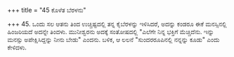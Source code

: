 +++
title = "45 ಕೊಳೆತ ಬೆರಳನು"

+++
45. ಒಂದು ಸಲ ಆತನು ತಿಂದ ಉಚ್ಚಿಷ್ಟದಲ್ಲಿ ತನ್ನ ಕೈಬೆರಳನ್ನು ಇಳಿಸಿದರೆ, ಅದನ್ನು ಕಂಡರೂ ಈಕೆ ಮನಸ್ಸಿನಲ್ಲಿ ಹಿಂಜರಿಯದೆ ಅದನ್ನೇ ತಿಂದಳು. ಮುನೀಶ್ವರನು ಅದಕ್ಕೆ ಸಂತೋಷದಲ್ಲಿ "ಎಲೆಗೇ ನಿನ್ನ ಭಕ್ತಿಗೆ ಮೆಚ್ಚಿದೆನು. ಇನ್ನು ಮನಸ್ಸು ಅಪೇಕ್ಷಿಸಿದ್ದನ್ನು ನೀನು ಬೇಡು" ಎಂದನು. ಬಳಿಕ, ಆ ಲಲನೆ "ಸುಂದರರೂಪಿನಲ್ಲಿ ನನ್ನನ್ನು ಕೂಡು" ಎಂದು ಕೇಳಿದಳು.